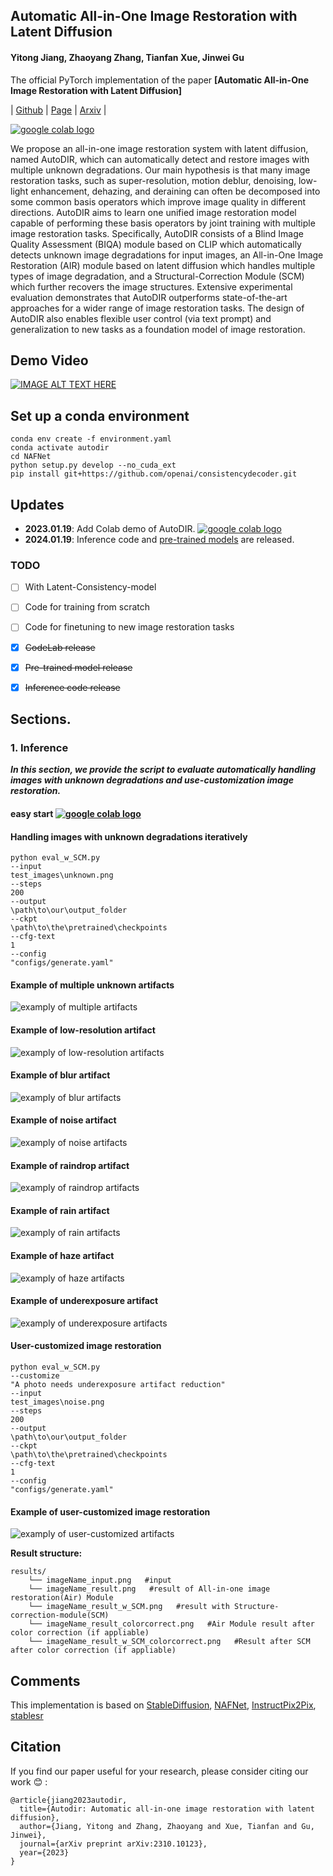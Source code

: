 ## Automatic All-in-One Image Restoration with Latent Diffusion

#### Yitong Jiang, Zhaoyang Zhang, Tianfan Xue, Jinwei Gu

The official PyTorch implementation of the paper **[Automatic All-in-One Image Restoration with Latent Diffusion]**

| [Github](https://github.com/jiangyitong/AutoDIR) |  [Page](https://jiangyitong.github.io/AutoDIR_webpage/) |  [Arxiv](https://arxiv.org/abs/2310.10123) | 

<a href="https://colab.research.google.com/drive/1tnBnBOSUqJvLqJqG1rWM_R0L6qc1UtW9?usp=sharing"><img src="https://colab.research.google.com/assets/colab-badge.svg" alt="google colab logo"></a>

We propose an all-in-one image restoration system with latent diffusion, named AutoDIR, which can automatically detect and restore images with multiple unknown degradations. 
Our main hypothesis is that many image restoration tasks, such as super-resolution, motion deblur, denoising, low-light enhancement, dehazing, and deraining can often be decomposed into some common basis operators which improve image quality in different directions. AutoDIR aims to learn one unified image restoration model capable of performing these basis operators by joint training with multiple image restoration tasks.
Specifically, AutoDIR consists of a Blind Image Quality Assessment (BIQA) module based on CLIP which automatically detects unknown image degradations for input images, an All-in-One Image Restoration (AIR) module based on latent diffusion which handles multiple types of image degradation, and a Structural-Correction Module (SCM) which further recovers the image structures. 
Extensive experimental evaluation demonstrates that AutoDIR outperforms state-of-the-art approaches for a wider range of image restoration tasks. The design of AutoDIR also enables flexible user control (via text prompt) and generalization to new tasks as a foundation model of image restoration.  

## Demo Video
[![IMAGE ALT TEXT HERE](https://img.youtube.com/vi/WZJhS-Qo6TA/0.jpg)](https://www.youtube.com/watch?v=WZJhS-Qo6TA)

## Set up a conda environment
```
conda env create -f environment.yaml
conda activate autodir
cd NAFNet
python setup.py develop --no_cuda_ext
pip install git+https://github.com/openai/consistencydecoder.git
```

## Updates
- **2023.01.19**: Add Colab demo of AutoDIR. <a href="https://colab.research.google.com/drive/1tnBnBOSUqJvLqJqG1rWM_R0L6qc1UtW9?usp=sharing"><img src="https://colab.research.google.com/assets/colab-badge.svg" alt="google colab logo"></a>
- **2024.01.19**: Inference code and [pre-trained models](https://drive.google.com/drive/folders/1hVUyHY9FOUsEpFhPQPHmyd8diDNThqaU?usp=sharing) are released.

### TODO
- [ ] With Latent-Consistency-model
- [ ] Code for training from scratch
- [ ] Code for finetuning to new image restoration tasks
- [x] ~~CodeLab release~~
- [x] ~~Pre-trained model release~~
- [x] ~~Inference code release~~


## Sections.

### 1. Inference
***In this section, we provide the script to evaluate automatically handling images with unknown degradations and use-customization image restoration.***

#### easy start <a href="https://colab.research.google.com/drive/1tnBnBOSUqJvLqJqG1rWM_R0L6qc1UtW9?usp=sharing"><img src="https://colab.research.google.com/assets/colab-badge.svg" alt="google colab logo"></a>

#### Handling images with unknown degradations iteratively
```
python eval_w_SCM.py
--input
test_images\unknown.png
--steps
200
--output
\path\to\our\output_folder
--ckpt
\path\to\the\pretrained\checkpoints
--cfg-text
1
--config
"configs/generate.yaml"
```
#### Example of multiple unknown artifacts
![examply of multiple artifacts](https://raw.githubusercontent.com/jiangyitong/autodir_test/main/figs/multiple.png?token=GHSAT0AAAAAACOWBWUGNG5UUOXR3HODMWJ2ZO2YVAA)
#### Example of low-resolution artifact
![examply of low-resolution artifacts](https://raw.githubusercontent.com/jiangyitong/autodir_test/main/figs/sr.png?token=GHSAT0AAAAAACOWBWUH3Y4XEEIFMWQGGKDEZO2YV5A)
#### Example of blur artifact
![examply of blur artifacts](https://raw.githubusercontent.com/jiangyitong/autodir_test/main/figs/blur.png?token=GHSAT0AAAAAACOWBWUGGV27IRUDDGEPDFMGZO2YWEQ)
#### Example of noise artifact
![examply of noise artifacts](https://raw.githubusercontent.com/jiangyitong/autodir_test/main/figs/noise.png?token=GHSAT0AAAAAACOWBWUGMNU7EQ3HZ3WP5T3SZO2YUMQ)
#### Example of raindrop artifact
![examply of raindrop artifacts](https://raw.githubusercontent.com/jiangyitong/autodir_test/main/figs/raindrop.png?token=GHSAT0AAAAAACOWBWUHMJM3DEBQ5NL2QTAWZO2YWMQ)
#### Example of rain artifact
![examply of rain artifacts](https://raw.githubusercontent.com/jiangyitong/autodir_test/main/figs/rain.png?token=GHSAT0AAAAAACOWBWUGWLZTAYFZB2DOXVF4ZO2YWSA)
#### Example of haze artifact
![examply of haze artifacts](https://raw.githubusercontent.com/jiangyitong/autodir_test/main/figs/haze.png?token=GHSAT0AAAAAACOWBWUGR5463R2I55M6AFPEZO2YW3A)
#### Example of underexposure artifact
![examply of underexposure artifacts](https://raw.githubusercontent.com/jiangyitong/autodir_test/main/figs/lol.png?token=GHSAT0AAAAAACOWBWUG56ELQMDRH3IT56EWZO2YXAA)


#### User-customized image restoration
```
python eval_w_SCM.py
--customize
"A photo needs underexposure artifact reduction"
--input
test_images\noise.png
--steps
200
--output
\path\to\our\output_folder
--ckpt
\path\to\the\pretrained\checkpoints
--cfg-text
1
--config
"configs/generate.yaml"
```
#### Example of user-customized image restoration
![examply of user-customized artifacts](https://raw.githubusercontent.com/jiangyitong/autodir_test/main/figs/user_customize.png?token=GHSAT0AAAAAACOWBWUGBSU3P2EBKR4ZV67QZO2YXHQ)

**Result structure:**

```
results/
    └── imageName_input.png   #input
    └── imageName_result.png   #result of All-in-one image restoration(Air) Module
    └── imageName_result_w_SCM.png   #result with Structure-correction-module(SCM)
    └── imageName_result_colorcorrect.png   #Air Module result after color correction (if appliable)
    └── imageName_result_w_SCM_colorcorrect.png   #Result after SCM after color correction (if appliable)
```


## Comments
This implementation is based on [StableDiffusion](https://github.com/CompVis/stable-diffusion), [NAFNet](https://github.com/megvii-research/NAFNet), [InstructPix2Pix](https://github.com/timothybrooks/instruct-pix2pix), [stablesr](https://github.com/IceClear/StableSR)

## Citation
If you find our paper useful for your research, please consider citing our work :blush: : 
```
@article{jiang2023autodir,
  title={Autodir: Automatic all-in-one image restoration with latent diffusion},
  author={Jiang, Yitong and Zhang, Zhaoyang and Xue, Tianfan and Gu, Jinwei},
  journal={arXiv preprint arXiv:2310.10123},
  year={2023}
}
```

